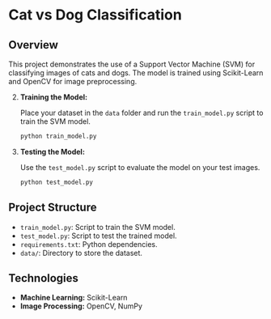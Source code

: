 

# Cat vs Dog Classification

## Overview

This project demonstrates the use of a Support Vector Machine (SVM) for classifying images of cats and dogs. The model is trained using Scikit-Learn and OpenCV for image preprocessing.



2. **Training the Model:**

    Place your dataset in the `data` folder and run the `train_model.py` script to train the SVM model.

    ```bash
    python train_model.py
    ```

3. **Testing the Model:**

    Use the `test_model.py` script to evaluate the model on your test images.

    ```bash
    python test_model.py
    ```

## Project Structure

- `train_model.py`: Script to train the SVM model.
- `test_model.py`: Script to test the trained model.
- `requirements.txt`: Python dependencies.
- `data/`: Directory to store the dataset.

## Technologies

- **Machine Learning:** Scikit-Learn
- **Image Processing:** OpenCV, NumPy

